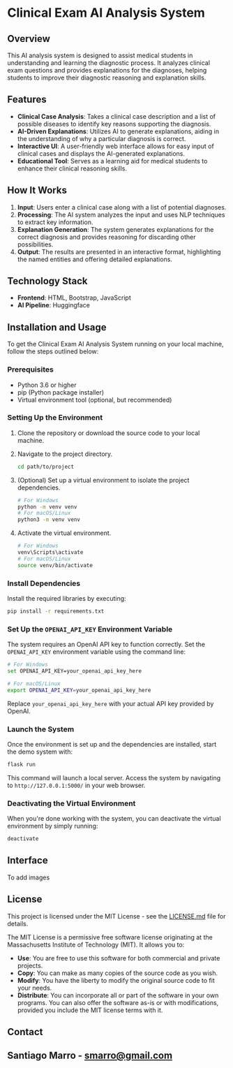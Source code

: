 # Clinical Exam AI Analysis System

## Overview

This AI analysis system is designed to assist medical students in understanding and learning the diagnostic process. It analyzes clinical exam questions and provides explanations for the diagnoses, helping students to improve their diagnostic reasoning and explanation skills.

## Features

- **Clinical Case Analysis**: Takes a clinical case description and a list of possible diseases to identify key reasons supporting the diagnosis.
- **AI-Driven Explanations**: Utilizes AI to generate explanations, aiding in the understanding of why a particular diagnosis is correct.
- **Interactive UI**: A user-friendly web interface allows for easy input of clinical cases and displays the AI-generated explanations.
- **Educational Tool**: Serves as a learning aid for medical students to enhance their clinical reasoning skills.

## How It Works

1. **Input**: Users enter a clinical case along with a list of potential diagnoses.
2. **Processing**: The AI system analyzes the input and uses NLP techniques to extract key information.
3. **Explanation Generation**: The system generates explanations for the correct diagnosis and provides reasoning for discarding other possibilities.
4. **Output**: The results are presented in an interactive format, highlighting the named entities and offering detailed explanations.

## Technology Stack

- **Frontend**: HTML, Bootstrap, JavaScript
- **AI Pipeline**: Huggingface

## Installation and Usage

To get the Clinical Exam AI Analysis System running on your local machine, follow the steps outlined below:

### Prerequisites
- Python 3.6 or higher
- pip (Python package installer)
- Virtual environment tool (optional, but recommended)

### Setting Up the Environment
1. Clone the repository or download the source code to your local machine.
2. Navigate to the project directory.

    ```bash
    cd path/to/project
    ```

3. (Optional) Set up a virtual environment to isolate the project dependencies.

    ```bash
    # For Windows
    python -m venv venv
    # For macOS/Linux
    python3 -m venv venv
    ```

4. Activate the virtual environment.

    ```bash
    # For Windows
    venv\Scripts\activate
    # For macOS/Linux
    source venv/bin/activate
    ```

### Install Dependencies
Install the required libraries by executing:

```bash
pip install -r requirements.txt
```

### Set Up the `OPENAI_API_KEY` Environment Variable
The system requires an OpenAI API key to function correctly. Set the `OPENAI_API_KEY` environment variable using the command line:

```bash
# For Windows
set OPENAI_API_KEY=your_openai_api_key_here

# For macOS/Linux
export OPENAI_API_KEY=your_openai_api_key_here
```

Replace `your_openai_api_key_here` with your actual API key provided by OpenAI.

### Launch the System
Once the environment is set up and the dependencies are installed, start the demo system with:

```bash
flask run
```

This command will launch a local server. Access the system by navigating to `http://127.0.0.1:5000/` in your web browser.

### Deactivating the Virtual Environment
When you're done working with the system, you can deactivate the virtual environment by simply running:

```bash
deactivate
```

## Interface

To add images

## License

This project is licensed under the MIT License - see the [LICENSE.md](LICENSE.md) file for details.

The MIT License is a permissive free software license originating at the Massachusetts Institute of Technology (MIT). It allows you to:

- **Use**: You are free to use this software for both commercial and private projects.
- **Copy**: You can make as many copies of the source code as you wish.
- **Modify**: You have the liberty to modify the original source code to fit your needs.
- **Distribute**: You can incorporate all or part of the software in your own programs. You can also offer the software as-is or with modifications, provided you include the MIT license terms with it.

## Contact

Santiago Marro - smarro@gmail.com
---
